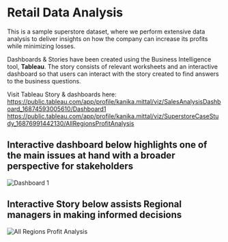 # Retail Data Analysis

This is a sample superstore dataset, where we perform extensive data analysis to deliver insights on how the company can increase its profits while minimizing losses.

Dashboards & Stories have been created using the Business Intelligence tool, **Tableau**. The story consists of relevant worksheets and an interactive dashboard so that users can interact with the story created to find answers to the business questions.

Visit Tableau Story & dashboards here:
https://public.tableau.com/app/profile/kanika.mittal/viz/SalesAnalysisDashboard_16874593005610/Dashboard1
https://public.tableau.com/app/profile/kanika.mittal/viz/SuperstoreCaseStudy_16876991442130/AllRegionsProfitAnalysis

## Interactive dashboard below highlights one of the main issues at hand with a broader perspective for stakeholders
![Dashboard 1](https://github.com/Kanikamittal99/Retail-Data-Analysis/assets/32505627/7852e244-38e5-4632-a312-f1dee846eafc)


## Interactive Story below assists Regional managers in making informed decisions
![All Regions Profit Analysis](https://github.com/Kanikamittal99/Retail-Data-Analysis/assets/32505627/e8cf1bc5-7964-44aa-b2ea-f8bec460a9d0)
